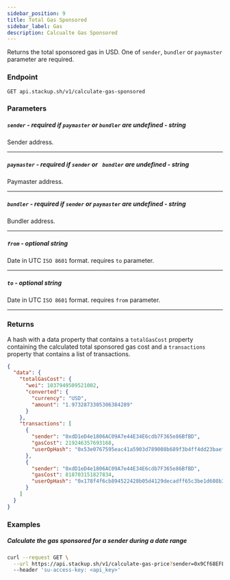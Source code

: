 ```yaml
---
sidebar_position: 9
title: Total Gas Sponsored
sidebar_label: Gas
description: Calcualte Gas Sponsored
---
```


Returns the total sponsored gas in USD. One of `sender`, `bundler` or `paymaster` parameter are required.

### Endpoint

```
GET api.stackup.sh/v1/calculate-gas-sponsored
```

### Parameters

##### **`sender`** - required if `paymaster` or `bundler` are undefined - string

Sender address.

---

##### **`paymaster`** - required if `sender` or ` bundler` are undefined - string

Paymaster address.

---

##### **`bundler`** - required if `sender` or `paymaster` are undefined - string

Bundler address.

---

##### **`from`** - optional string

Date in UTC `ISO 8601` format. requires `to` parameter.

---

##### **`to`** - optional string

Date in UTC `ISO 8601` format. requires `from` parameter.

---

### Returns

A hash with a data property that contains a `totalGasCost` property containing
the calculated total sponsored gas cost and a `transactions` property that contains a list of transactions.

```json
{
  "data": {
    "totalGasCost": {
      "wei": 1037949509521002,
      "converted": {
        "currency": "USD",
        "amount": "1.9732873305306384289"
      }
    },
    "transactions": [
      {
        "sender": "0xdD1eD4e1806AC09A7e44E34E6cdb7F365e86BfBD",
        "gasCost": 219246357693168,
        "userOpHash": "0x53e0767595eac41a5903d789008b689f3b4ff4dd23baefaf97213c488340916b"
      },
      {
        "sender": "0xdD1eD4e1806AC09A7e44E34E6cdb7F365e86BfBD",
        "gasCost": 818703151827834,
        "userOpHash": "0x178f4f6cb894522428b05d4129decadff65c3be1d608b3fe573dc388e37319b4"
      }
    ]
  }
}
```

### Examples

##### Calculate the gas sponsored for a sender during a date range

```bash
curl --request GET \
  --url https://api.stackup.sh/v1/calculate-gas-price?sender=0x9Cf68EFEec94fd3de2110b0307DFCbfF0D3B7bB5&to=2023-04-07T00%3A00%3A00.000Z&from=2023-04-06T00%3A00%3A00.000Z \
  --header 'su-access-key: <api_key>'

```

